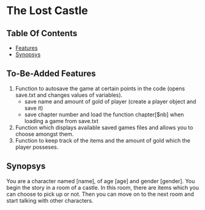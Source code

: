 # The Lost Castle

## Table Of Contents

* [Features](#features)
* [Synopsys](#synopsys)

## To-Be-Added Features

1. Function to autosave the game at certain points in the code (opens save.txt and
   changes values of variables).
   - save name and amount of gold of player (create a player object and save
	 it)
   - save chapter number and load the function chapter[$nb] when loading a game
	 from save.txt
2. Function which displays available saved games files and allows you
   to choose amongst them.
3. Function to keep track of the items and the amount of gold which the player
   posseses.

## Synopsys
You are a character named [name], of age [age] and gender [gender]. You begin
the story in a room of a castle. In this room, there are items which you
can choose to pick up or not. Then you can move on to the next room and
start talking with other characters.
